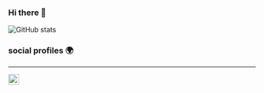 ### Hi there 👋

<!--
**ravis2114/ravis2114** is a ✨ _special_ ✨ repository because its `README.md` (this file) appears on your GitHub profile.

Here are some ideas to get you started:

- 🔭 I’m currently working on ...
- 🌱 I’m currently learning ...
- 👯 I’m looking to collaborate on ...
- 🤔 I’m looking for help with ...
- 💬 Ask me about ...
- 📫 How to reach me: ...
- 😄 Pronouns: ...
- ⚡ Fun fact: ...
-->

![GitHub stats](https://github-readme-stats.vercel.app/api?username=ravis2114&show_icons=true&hide_border=true)

### social profiles 🌍 
----
[<img align="left" alt="Ravi | Twitter" width="22px" style="color: #fff" src="https://cdn.jsdelivr.net/npm/simple-icons@v3/icons/twitter.svg" />][twitter]

[twitter]: https://twitter.com/r4_io_
